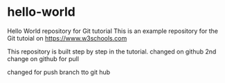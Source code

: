 # hello-world
Hello World repository for Git tutorial
This is an example repository for the Git tutoial on https://www.w3schools.com

This repository is built step by step in the tutorial.
changed on github
2nd change on github for pull

changed for push branch tto git hub